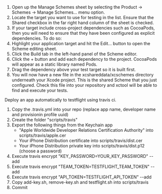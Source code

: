 1. Open up the Manage Schemes sheet by selecting the Product → Schemes → Manage Schemes… menu option.
2. Locate the target you want to use for testing in the list. Ensure that the Shared checkbox in the far right hand column of the sheet is checked.
3. If your target include cross-project dependencies such as CocoaPods, then you will need to ensure that they have been configured as explicit dependencies. To do so:
4. Highlight your application target and hit the Edit… button to open the Scheme editing sheet.
5. Click the Build tab in the left-hand panel of the Scheme editor.
6. Click the + button and add each dependency to the project. CocoaPods will appear as a static library named Pods.
7. Drag the dependency above your test target so it is built first.
8. You will now have a new file in the xcshareddata/xcschemes directory underneath your Xcode project. This is the shared Scheme that you just configured. Check this file into your repository and xctool will be able to find and execute your tests.


Deploy an app automatically to testflight using travis ci.

1. Copy the .travis.yml into your repo (replace app name, developer name and provisionin profile uuid)
2. Create the folder "scripts/travis"
3. Export the following things from the Keychain app
    * "Apple Worldwide Developer Relations Certification Authority" into scripts/travis/apple.cer
    * Your iPhone Distribution certificate into scripts/travis/dist.cer
    * Your iPhone Distribution private key into scripts/travis/dist.p12 (choose a password)
4. Execute travis encrypt "KEY_PASSWORD=YOUR_KEY_PASSWORD" --add
5. Execute travis encrypt "TEAM_TOKEN=TESTFLIGHT_TEAM_TOKEN" --add
6. Execute travis encrypt "API_TOKEN=TESTFLIGHT_API_TOKEN" --add
7. Copy add-key.sh, remove-key.sh and testflight.sh into scripts/travis
8. Commit
